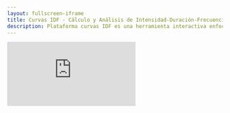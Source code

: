 ```yaml
---
layout: fullscreen-iframe
title: Curvas IDF - Cálculo y Análisis de Intensidad-Duración-Frecuencia
description: Plataforma curvas IDF es una herramienta interactiva enfocado en diseño hidrológico en base al estudio de intensidades máximas de precipitación.
---
```

<iframe src="https://csoto.shinyapps.io/IDF_Curves/" frameBorder="0" scrolling="no"></iframe>
